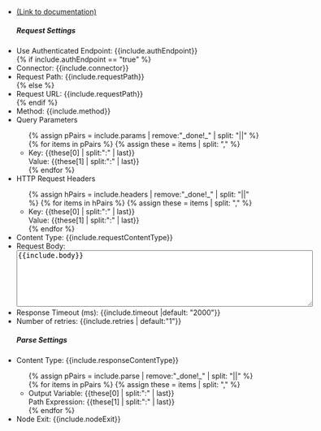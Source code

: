 <ul>
<li><a href="https://help.webex.com/en-us/article/n5595zd/Webex-Contact-Center-Setup-and-Administration-Guide#Cisco_Generic_Topic.dita_b1192550-38d4-46e5-be3d-2119794def93" target="_blank">(Link to documentation)</a></li>
<h5>Request Settings</h5>
<li>Use Authenticated Endpoint: {{include.authEndpoint}}</li>
{% if include.authEndpoint == "true" %}<li>Connector: {{include.connector}}</li>
<li>Request Path: {{include.requestPath}}</li> 
{% else %}<li>Request URL: {{include.requestPath}}  </li>{% endif %}
<li>Method: {{include.method}}</li>

<li>Query Parameters</li>
<ul>
{% assign pPairs = include.params | remove:"_done!_" | split: "||" %}
{% for items in pPairs  %}
{% assign these = items | split: ","  %}

<li>Key: {{these[0] | split:":" | last}} <br>Value: {{these[1] | split:":" | last}}</li>
{% endfor %}
</ul>

<li>HTTP Request Headers</li>
<ul>
{% assign hPairs = include.headers | remove:"_done!_" | split: "||" %}
{% for items in hPairs  %}
{% assign these = items | split: ","  %}
<li>Key: {{these[0] | split:":" | last}} <br>Value: {{these[1] | split:":" | last}}</li>
{% endfor %}
</ul>

<li>Content Type: {{include.requestContentType}}</li>
<li> Request Body:<br> <textarea cols="70" rows="7" spellcheck="false">{{include.body}}</textarea></li>
<li>Response Timeout (ms): {{include.timeout |default: "2000"}}</li>
<li>Number of retries: {{include.retries | default:"1"}}</li>
<h5>Parse Settings</h5>
<li>Content Type: {{include.responseContentType}}</li>
<ul>
{% assign pPairs = include.parse | remove:"_done!_" | split: "||" %}
{% for items in pPairs  %}
{% assign these = items | split: ","  %}
<li>Output Variable: {{these[0] | split:":" | last}} <br>Path Expression: {{these[1] | split:":" | last}}</li>
{% endfor %}
</ul>
<li>Node Exit: {{include.nodeExit}}</li>
</ul>
<script> (function() {Array.from(document.querySelectorAll("li")).forEach((element) => {element.innerHTML = element.innerHTML.replaceAll("\\","")})})()</script>